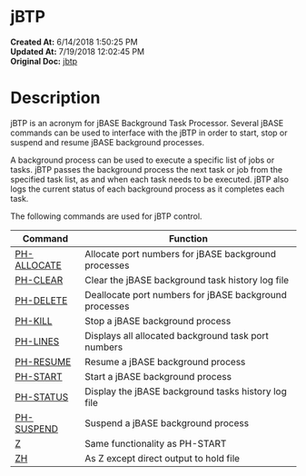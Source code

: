 # jBTP

**Created At:** 6/14/2018 1:50:25 PM  
**Updated At:** 7/19/2018 12:02:45 PM  
**Original Doc:** [jbtp](https://docs.jbase.com/46465-background-processing/jbtp)  


# Description

jBTP is an acronym for jBASE Background Task Processor. Several jBASE commands can be used to interface with the jBTP in order to start, stop or suspend and resume jBASE background processes.

A background process can be used to execute a specific list of jobs or tasks. jBTP passes the background process the next task or job from the specified task list, as and when each task needs to be executed. jBTP also logs the current status of each background process as it completes each task.



The following commands are used for jBTP control.


| Command<br> | Function<br> |
| --- | --- |
| [PH-ALLOCATE](./../ph-allocate)<br> | Allocate port numbers for jBASE background processes<br> |
| [PH-CLEAR](./../ph-clear)<br> | Clear the jBASE background task history log file<br> |
| [PH-DELETE](./../ph-delete)<br> | Deallocate port numbers for jBASE background processes<br> |
| [PH-KILL](./../ph-kill)<br> | Stop a jBASE background process<br> |
| [PH-LINES](./../ph-lines)<br> | Displays all allocated background task port numbers<br> |
| [PH-RESUME](./../ph-resume)<br> | Resume a jBASE background process<br> |
| [PH-START](./../ph-start)<br> | Start a jBASE background process<br> |
| [PH-STATUS](./../ph-status)<br> | Display the jBASE background tasks history log file<br> |
| [PH-SUSPEND](./../ph-suspend)<br> | Suspend a jBASE background process<br> |
| [Z](./../z)<br> | Same functionality as PH-START<br> |
| [ZH](./../zh)<br> | As Z except direct output to hold file<br> |


